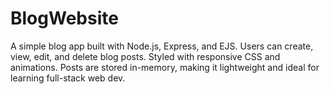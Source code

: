 # BlogWebsite
A simple blog app built with Node.js, Express, and EJS. Users can create, view, edit, and delete blog posts. Styled with responsive CSS and animations. Posts are stored in-memory, making it lightweight and ideal for learning full-stack web dev.

